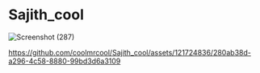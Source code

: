 # Sajith_cool

![Screenshot (287)](https://github.com/coolmrcool/Sajith_cool/assets/121724836/8b875b05-2e6c-4a2d-b6a8-391bf6359d00)

https://github.com/coolmrcool/Sajith_cool/assets/121724836/280ab38d-a296-4c58-8880-99bd3d6a3109
